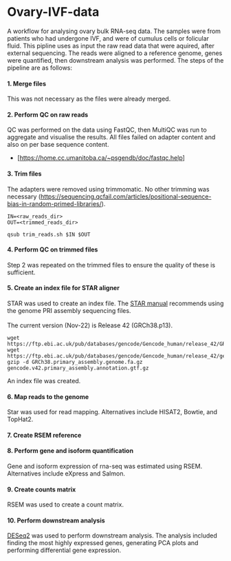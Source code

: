 # Ovary-IVF-data

A workflow for analysing ovary bulk RNA-seq data. The samples were from patients who had undergone IVF, and were of cumulus cells or folicular fluid. This pipline uses as input the raw read data that were aquired, after external sequencing. The reads were aligned to a reference genome, genes were quantified, then downstream analysis was performed. The steps of the pipeline are as follows:

#### 1. Merge files
This was not necessary as the files were already merged.
#### 2. Perform QC on raw reads
QC was performed on the data using FastQC, then MultiQC was run to aggregate and visualise the results. All files failed on adapter content and also on per base sequence content.
- [https://home.cc.umanitoba.ca/~psgendb/doc/fastqc.help]
#### 3. Trim files
The adapters were removed using trimmomatic. No other trimming was necessary (https://sequencing.qcfail.com/articles/positional-sequence-bias-in-random-primed-libraries/).
```
IN=<raw_reads_dir>
OUT=<trimmed_reads_dir>

qsub trim_reads.sh $IN $OUT
```
#### 4. Perform QC on trimmed files
Step 2 was repeated on the trimmed files to ensure the quality of these is sufficient.
#### 5. Create an index file for STAR aligner
STAR was used to create an index file. The [STAR manual](https://physiology.med.cornell.edu/faculty/skrabanek/lab/angsd/lecture_notes/STARmanual.pdf) recommends using the genome PRI assembly sequencing files. <br />
 <br />
The current version (Nov-22) is Release 42 (GRCh38.p13). 
```
wget https://ftp.ebi.ac.uk/pub/databases/gencode/Gencode_human/release_42/GRCh38.primary_assembly.genome.fa.gz
wget https://ftp.ebi.ac.uk/pub/databases/gencode/Gencode_human/release_42/gencode.v42.primary_assembly.annotation.gtf.gz
gzip -d GRCh38.primary_assembly.genome.fa.gz gencode.v42.primary_assembly.annotation.gtf.gz
```
An index file was created.
#### 6. Map reads to the genome
Star was used for read mapping. Alternatives include HISAT2, Bowtie, and TopHat2. 
#### 7. Create RSEM reference
#### 8. Perform gene and isoform quantification
Gene and isoform expression of rna-seq was estimated using RSEM. Alternatives include eXpress and Salmon.
#### 9. Create counts matrix
RSEM was used to create a count matrix.
#### 10. Perform downstream analysis
[DESeq2](https://bioconductor.org/packages/release/bioc/vignettes/DESeq2/inst/doc/DESeq2.html) was used to perform downstream analysis. The analysis included finding the most highly expressed genes, generating PCA plots and performing differential gene expression. <br />

